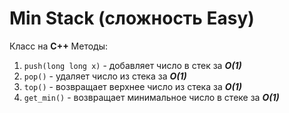# Min Stack (сложность Easy)
Класс на **С++**
Методы:
1) `push(long long x)` - добавляет число в стек за ***O(1)***
2) `pop()` - удаляет число из стека за ***O(1)***
3) `top()` - возвращает верхнее число из стека за ***O(1)***
4) `get_min()` - возвращает минимальное число в стеке за ***O(1)***
